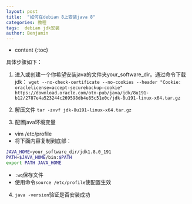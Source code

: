 ```yaml
---
layout: post
title:  "如何在debian 8上安装java 8"
categories: 教程
tags:  debian jdk安装
author: Benjamin
---
```


* content
{:toc}

具体步骤如下：




1. 进入或创建一个你希望安装java的文件夹your_software_dir。通过命令下载jdk：
  `wget --no-check-certificate --no-cookies --header "Cookie: oraclelicense=accept-securebackup-cookie" https://download.oracle.com/otn-pub/java/jdk/8u191-b12/2787e4a523244c269598db4e85c51e0c/jdk-8u191-linux-x64.tar.gz`

2. 解压文件 `tar -zxvf jdk-8u191-linux-x64.tar.gz`

3. 配置java环境变量
  * vim /etc/profile
  * 将下面内容复制到底部：
  ```sh
  JAVA_HOME=your_software_dir/jdk1.8.0_191
  PATH=$JAVA_HOME/bin:$PATH
  export PATH JAVA_HOME
  ```
  * `:wq`保存文件
  * 使用命令`source /etc/profile`使配置生效

4. `java -version`验证是否安装成功
